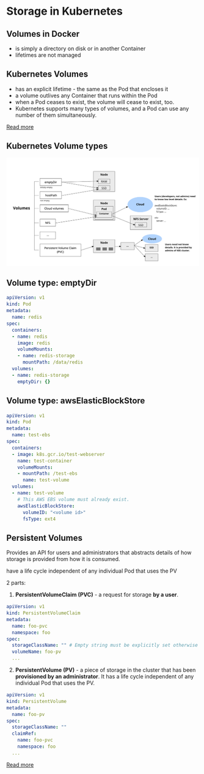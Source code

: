 # Storage in Kubernetes

## Volumes in Docker

- is simply a directory on disk or in another Container
- lifetimes are not managed

## Kubernetes Volumes

- has an explicit lifetime - the same as the Pod that encloses it
- a volume outlives any Container that runs within the Pod
- when a Pod ceases to exist, the volume will cease to exist, too. 
- Kubernetes supports many types of volumes, and a Pod can use any number of them simultaneously.

[Read more](https://kubernetes.io/docs/concepts/storage/volumes/)

## Kubernetes Volume types

![Kubernetes Volume types](image/volume-types.png)

## Volume type: emptyDir

```yaml
apiVersion: v1
kind: Pod
metadata:
  name: redis
spec:
  containers:
  - name: redis
    image: redis
    volumeMounts:
    - name: redis-storage
      mountPath: /data/redis
  volumes:
  - name: redis-storage
    emptyDir: {}
```

## Volume type: awsElasticBlockStore

```yaml
apiVersion: v1
kind: Pod
metadata:
  name: test-ebs
spec:
  containers:
  - image: k8s.gcr.io/test-webserver
    name: test-container
    volumeMounts:
    - mountPath: /test-ebs
      name: test-volume
  volumes:
  - name: test-volume
    # This AWS EBS volume must already exist.
    awsElasticBlockStore:
      volumeID: "<volume id>"
      fsType: ext4

```

## Persistent Volumes

Provides an API for users and administrators that abstracts details of how storage is provided from how it is consumed.

have a life cycle independent of any individual Pod that uses the PV

2 parts:

1. **PersistentVolumeClaim (PVC)** - a request for storage **by a user**.

```yaml
apiVersion: v1
kind: PersistentVolumeClaim
metadata:
  name: foo-pvc
  namespace: foo
spec:
  storageClassName: "" # Empty string must be explicitly set otherwise default StorageClass will be set
  volumeName: foo-pv
  ...
```

2. **PersistentVolume (PV)** - a piece of storage in the cluster that has been **provisioned by an administrator**. It has a life cycle independent of any individual Pod that uses the PV.

```yaml
apiVersion: v1
kind: PersistentVolume
metadata:
  name: foo-pv
spec:
  storageClassName: ""
  claimRef:
    name: foo-pvc
    namespace: foo
  ...
```

[Read more](https://kubernetes.io/docs/concepts/storage/persistent-volumes/)
